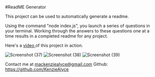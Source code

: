 #ReadME Generator

This project can be used to automatically generate a readme.

Using the command "node index.js", you launch a series of questions in your terminal. Working through the answers to these questions one
at a time results in a completed readme for any project. 

Here's a <a href = 
'https://drive.google.com/file/d/1sOdG2MGbFWgSw6FpoZlbJZkj6Rd0i5G1/view'> video </a> of this project in action.


![Screenshot (37)](https://user-images.githubusercontent.com/73435380/107863725-3e66db80-6e1c-11eb-8426-52042dae6a19.png)
![Screenshot (38)](https://user-images.githubusercontent.com/73435380/107863726-3eff7200-6e1c-11eb-928e-a7e30a058fda.png)
![Screenshot (39)](https://user-images.githubusercontent.com/73435380/107863735-4cb4f780-6e1c-11eb-8327-65c032e77e01.png)


Contact me at mackenziealyce@gmail.com
Github: https://github.com/KenzieAlyce
